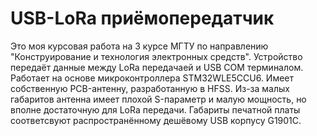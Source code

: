 # USB-LoRa приёмопередатчик 
Это моя курсовая работа на 3 курсе МГТУ по направлению "Конструирование и технология электронных средств". Устройство передаёт данные между LoRa передачаей и USB COM терминалом.
Работает на основе микроконтроллера STM32WLE5CCU6. Имеет собственную PCB-антенну, разработанную в HFSS. Из-за малых габаритов антенна имеет плохой S-параметр и малую мощность, но вполне достаточную для LoRa передачи.
Габариты печатной платы соответсвуют распространённому дешёвому USB корпусу G1901C.
